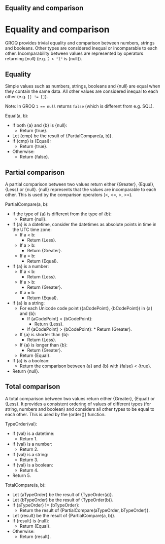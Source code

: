 Equality and comparison
-------

# Equality and comparison

GROQ provides trivial equality and comparison between numbers, strings and booleans. Other types are considered inequal or incomparable to each other. Incomparability between values are represented by operators returning {null} (e.g. `2 > "1"` is {null}).

## Equality

Simple values such as numbers, strings, booleans and {null} are equal when they contain the same data. All other values are considered inequal to each other (e.g. `[] != []`).

Note: In GROQ `1 == null` returns `false` (which is different from e.g. SQL). 

Equal(a, b):

* If both {a} and {b} is {null}:
  * Return {true}.
* Let {cmp} be the result of {PartialCompare(a, b)}.
* If {cmp} is {Equal}:
  * Return {true}.
* Otherwise:
  * Return {false}.

## Partial comparison

A partial comparison between two values return either {Greater}, {Equal}, {Less} or {null}. {null} represents that the values are incomparable to each other. This is used by the comparison operators (<, <=, >, >=).

PartialCompare(a, b):

* If the type of {a} is different from the type of {b}:
  * Return {null}.
* If {a} is a datetime, consider the datetimes as absolute points in time in the UTC time zone:
  * If a < b:
      * Return {Less}.
  * If a > b:
      * Return {Greater}.
  * If a = b:
      * Return {Equal}.
* If  {a} is a number:
  * If a < b:
      * Return {Less}.
  * If a > b:
      * Return {Greater}.
  * If a = b:
      * Return {Equal}.
* If {a} is a string:
  * For each Unicode code point ({aCodePoint}, {bCodePoint}) in {a} and {b}:
      * If {aCodePoint} < {bCodePoint}:
          * Return {Less}.
    * If {aCodePoint} > {bCodePoint}:
          * Return {Greater}.
  * If {a} is shorter than {b}:
      * Return {Less}.
  * If {a} is longer than {b}:
      * Return {Greater}.
  * Return {Equal}.
* If {a} is a boolean:
  * Return the comparison between {a} and {b} with {false} < {true}.
* Return {null}.

## Total comparison

A total comparison between two values return either {Greater}, {Equal} or {Less}. It provides a consistent ordering of values of different types (for string, numbers and boolean) and considers all other types to be equal to each other. This is used by the {order()} function.

TypeOrder(val):

* If {val} is a datetime:
  * Return 1.
* If {val} is a number:
  * Return 2.
* If {val} is a string:
  * Return 3.
* If {val} is a boolean:
  * Return 4.
* Return 5.

TotalCompare(a, b):

* Let {aTypeOrder} be the result of {TypeOrder(a)}.
* Let {bTypeOrder} be the result of {TypeOrder(b)}.
* If {aTypeOrder} != {bTypeOrder}:
  * Return the result of {PartialCompare(aTypeOrder, bTypeOrder)}.
* Let {result} be the result of {PartialCompare(a, b)}.
* If {result} is {null}:
  * Return {Equal}.
* Otherwise:
  * Return {result}.
